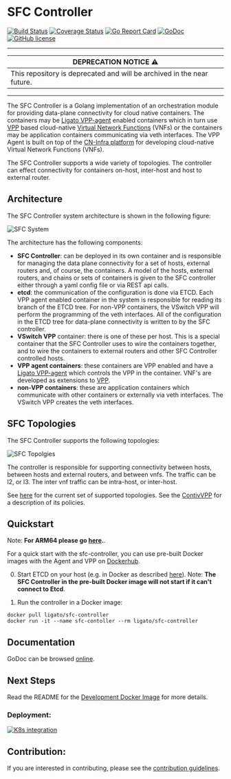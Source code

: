# SFC Controller

[![Build Status](https://travis-ci.org/ligato/sfc-controller.svg?branch=master)](https://travis-ci.org/ligato/sfc-controller)
[![Coverage Status](https://coveralls.io/repos/github/ligato/sfc-controller/badge.svg?branch=master)](https://coveralls.io/github/ligato/sfc-controller?branch=master)
[![Go Report Card](https://goreportcard.com/badge/github.com/ligato/sfc-controller)](https://goreportcard.com/report/github.com/ligato/sfc-controller)
[![GoDoc](https://godoc.org/github.com/ligato/sfc-controller?status.svg)](https://godoc.org/github.com/ligato/sfc-controller)
[![GitHub license](https://img.shields.io/badge/license-Apache%20license%202.0-blue.svg)](https://github.com/ligato/sfc-controller/blob/master/LICENSE)

---

| DEPRECATION NOTICE :warning: |
| ------------- |
| This repository is deprecated and will be archived in the near future. | 

---

The SFC Controller is a Golang implementation of an orchestration module
for providing data-plane connectivity for cloud native containers.  The
containers may be [Ligato VPP-agent][0] enabled containers which in turn use
[VPP][1] based cloud-native [Virtual Network Functions][2] (VNFs) or the
containers may be application containers communicating via veth interfaces.
The VPP Agent is built on top of the [CN-Infra platform][5] for developing
cloud-native Virtual Network Functions (VNFs).

The SFC Controller supports a wide variety of topologies.  The controller can
effect connectivity for containers on-host, inter-host and host to external
router.

## Architecture

The SFC Controller system architecture is shown in the following figure:

![SFC System](docs/imgs/sfc_system.png "SFC System")

The architecture has the following components:
* **SFC Controller**: can be deployed in its own container and is responsible
for managing the data plane connectivity for a set of hosts, external 
routers and, of course, the containers.  A model of the hosts, external
routers, and chains or sets of containers is given to the SFC controller
either through a yaml config file or via REST api calls.
* **etcd**: the communication of the configuration is done via ETCD.  Each
VPP agent enabled container in the system is responsible for reading its
branch of the ETCD tree.  For non-VPP containers, the VSwitch VPP will
perform the programming of the veth interfaces.  All of the configuration
in the ETCD tree for data-plane connectivity is written to by the SFC
controller.
* **VSwitch VPP** container: there is one of these per host.  This is a special
container that the SFC Controller uses to wire the containers together,
and to wire the containers to external routers and other SFC Controller
controlled hosts.
* **VPP agent containers**: these containers are VPP enabled and have a
[Ligato VPP-agent][0] which controls the VPP in the container.  VNF's are
developed as extensions to [VPP][1].
* **non-VPP containers**: these are application containers which communicate
with other containers or externally via veth interfaces.  The VSwitch VPP
creates the veth interfaces.

## SFC Topologies

The SFC Controller supports the following topologies:

![SFC Topolgies](docs/imgs/sfc_topologies.png "SFC Topologies")

The controller is responsible for supporting connectivity between hosts, between
hosts and external routers, and between vnfs.  The traffic can be l2, or l3.
The inter vnf traffic can be intra-host, or inter-host.

See [here](topologies/topologies.md) for the current set of supported topologies.
See the [ContivVPP](https://github.com/contiv/vpp) for a description of its policies.

## Quickstart

Note: **For ARM64 please go [here][9].**.

For a quick start with the sfc-controller, you can use pre-built Docker images with
the Agent and VPP on [Dockerhub][6].

0. Start ETCD on your host (e.g. in Docker as described [here][7]).
   Note: **The SFC Controller in the pre-built Docker image will not start if it can't 
   connect to Etcd**.

1. Run the controller in a Docker image:
```
docker pull ligato/sfc-controller
docker run -it --name sfc-contoller --rm ligato/sfc-controller
```

## Documentation

GoDoc can be browsed [online](https://godoc.org/github.com/ligato/sfc-controller).

## Next Steps

Read the README for the [Development Docker Image](docker/dev_sfc_controller/README.md) for more details.


### Deployment:

[![K8s integration](docs/imgs/k8s_deployment_thumb.png "SFC Controller - K8s integration")](docs/Deployment.md)

## Contribution:

If you are interested in contributing, please see the [contribution guidelines](CONTRIBUTING.md).

[0]: https://github.com/ligato/vpp-agent
[1]: https://fd.io/
[2]: https://github.com/ligato/cn-infra/blob/master/docs/readmes/cn_virtual_function.md
[3]: https://github.com/ligato/sfc-controller/tree/master/controller/cnpdriver
[4]: https://github.com/ligato/cn-infra
[5]: https://github.com/ligato/cn-infra/tree/master/core
[6]: https://hub.docker.com/r/ligato/sfc-controller/
[7]: docker/dev_vpp_agent/README.md#running-etcd-server-on-local-host
[8]: https://github.com/ligato/vpp-agent#quickstart
[9]: docs/arm64/README.md
